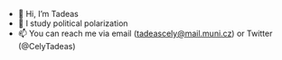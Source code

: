 - 👋 Hi, I’m Tadeas
- 👀 I study political polarization
- 📫 You can reach me via email (tadeascely@mail.muni.cz) or Twitter (@CelyTadeas)

<!---
tadeascely/tadeascely is a ✨ special ✨ repository because its `README.md` (this file) appears on your GitHub profile.
You can click the Preview link to take a look at your changes.
--->
